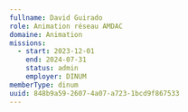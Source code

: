 ```yaml
---
fullname: David Guirado
role: Animation réseau AMDAC
domaine: Animation
missions:
  - start: 2023-12-01
    end: 2024-07-31
    status: admin
    employer: DINUM
memberType: dinum
uuid: 848b9a59-2607-4a07-a723-1bcd9f867533
---
```

